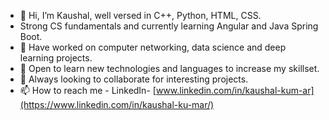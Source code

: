 - 👋 Hi, I’m Kaushal, well versed in C++, Python, HTML, CSS.
- Strong CS fundamentals and currently learning Angular and Java Spring Boot.
- 🌱 Have worked on computer networking, data science and deep learning projects.
- 🌱 Open to learn new technologies and languages to increase my skillset.
- 🌱 Always looking to collaborate for interesting projects.
- 📫 How to reach me - LinkedIn- [www.linkedin.com/in/kaushal-kum-ar](https://www.linkedin.com/in/kaushal-ku-mar/)
<!---
kaushalkuma-r/kaushalkuma-r is a ✨ special ✨ repository because its `README.md` (this file) appears on your GitHub profile.
You can click the Preview link to take a look at your changes.
--->
